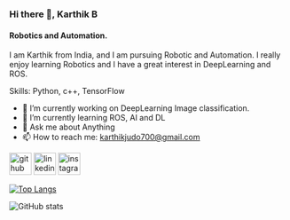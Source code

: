 ### Hi there 👋, Karthik B
#### Robotics and Automation.
I am Karthik from India, and I am pursuing Robotic and Automation. I really enjoy learning Robotics and I have a great interest in DeepLearning and ROS. 


Skills: Python, c++, TensorFlow

- 🔭 I’m currently working on DeepLearning Image classification. 
- 🌱 I’m currently learning ROS, AI and DL 
- 💬 Ask me about Anything 
- 📫 How to reach me: karthikjudo700@gmail.com 


[<img src='https://cdn.jsdelivr.net/npm/simple-icons@3.0.1/icons/github.svg' alt='github' height='40'>](https://github.com/Karthik2486)  [<img src='https://cdn.jsdelivr.net/npm/simple-icons@3.0.1/icons/linkedin.svg' alt='linkedin' height='40'>](https://www.linkedin.com/in/karthikb2486/)  [<img src='https://cdn.jsdelivr.net/npm/simple-icons@3.0.1/icons/instagram.svg' alt='instagram' height='40'>](https://www.instagram.com/karthik_byju/)  

[![Top Langs](https://github-readme-stats.vercel.app/api/top-langs/?username=Karthik2486)](https://github.com/anuraghazra/github-readme-stats)

![GitHub stats](https://github-readme-stats.vercel.app/api?username=Karthik2486&show_icons=true)  

